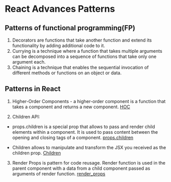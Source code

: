 # React Advances Patterns

## Patterns of functional programming(FP)

1. Decorators are functions that take another function and extend its functionality by adding additional code to it.
2. Currying is a technique where a function that takes multiple arguments can be decomposed into a sequence of functions that take only one argument each.
3. Chaining is a technique that enables the sequential invocation of different methods or functions on an object or data.

## Patterns in React

1. Higher-Order Components - a higher-order component is a function that takes a component and returns a new component.
   [HOC](https://legacy.reactjs.org/docs/higher-order-components.html)

2. Children API:

- props.children is a special prop that allows to pass and render child elements within a component. It is used to pass content between the opening and closing tags of a component.
  [props.children](https://react.dev/learn/passing-props-to-a-component#passing-jsx-as-children)

- Children allows to manipulate and transform the JSX you received as the children prop.
  [Children](https://react.dev/reference/react/Children)

3. Render Props is pattern for code reusage. Render function is used in the parent component with a data from a child component passed as arguments of render function.
   [render_props](https://legacy.reactjs.org/docs/render-props.html)
